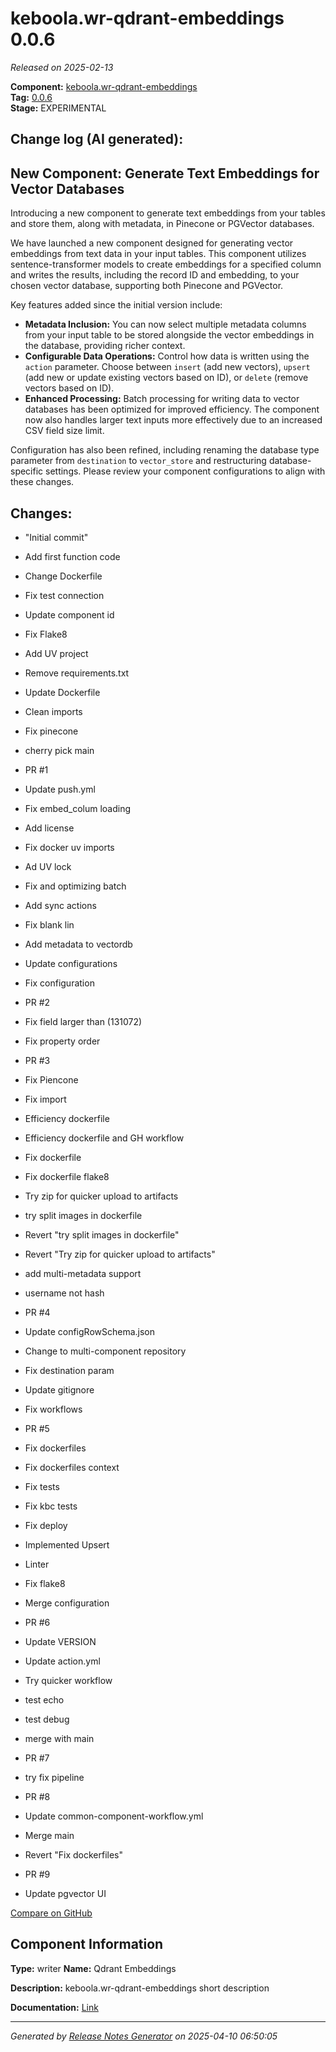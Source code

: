 #  keboola.wr-qdrant-embeddings 0.0.6

_Released on 2025-02-13_

**Component:** [keboola.wr-qdrant-embeddings](https://github.com/keboola/component-embeddings-v2)  
**Tag:** [0.0.6](https://github.com/keboola/component-embeddings-v2/releases/tag/0.0.6)  
**Stage:** EXPERIMENTAL


## Change log (AI generated):
## New Component: Generate Text Embeddings for Vector Databases
Introducing a new component to generate text embeddings from your tables and store them, along with metadata, in Pinecone or PGVector databases.

We have launched a new component designed for generating vector embeddings from text data in your input tables. This component utilizes sentence-transformer models to create embeddings for a specified column and writes the results, including the record ID and embedding, to your chosen vector database, supporting both Pinecone and PGVector.

Key features added since the initial version include:
*   **Metadata Inclusion:** You can now select multiple metadata columns from your input table to be stored alongside the vector embeddings in the database, providing richer context.
*   **Configurable Data Operations:** Control how data is written using the `action` parameter. Choose between `insert` (add new vectors), `upsert` (add new or update existing vectors based on ID), or `delete` (remove vectors based on ID).
*   **Enhanced Processing:** Batch processing for writing data to vector databases has been optimized for improved efficiency. The component now also handles larger text inputs more effectively due to an increased CSV field size limit.

Configuration has also been refined, including renaming the database type parameter from `destination` to `vector_store` and restructuring database-specific settings. Please review your component configurations to align with these changes.



## Changes:



- "Initial commit" 




- Add first function code 




- Change Dockerfile 




- Fix test connection 




- Update component id 




- Fix Flake8 




- Add UV project 




- Remove requirements.txt 




- Update Dockerfile 




- Clean imports 




- Fix pinecone 




- cherry pick main 




- PR #1 




- Update push.yml 






- Fix embed_colum loading 




- Add license 




- Fix docker uv imports 




- Ad UV lock 




- Fix and optimizing batch 




- Add sync actions 




- Fix blank lin 




- Add metadata to vectordb 




- Update configurations 




- Fix configuration 




- PR #2 








- Fix field larger than (131072) 




- Fix property order 






- PR #3 




- Fix Piencone 




- Fix import 




- Efficiency dockerfile 




- Efficiency dockerfile and GH workflow 






- Fix dockerfile 




- Fix dockerfile flake8 




- Try zip for quicker upload to artifacts 




- try split images in dockerfile 




- Revert "try split images in dockerfile" 




- Revert "Try zip for quicker upload to artifacts" 




- add multi-metadata support 




- username not hash 








- PR #4 




- Update configRowSchema.json 




- Change to multi-component repository 




- Fix destination param 




- Update gitignore 




- Fix workflows 






- PR #5 








- Fix dockerfiles 






- Fix dockerfiles context 






- Fix tests 




- Fix kbc tests 




- Fix deploy 






- Implemented Upsert 




- Linter 




- Fix flake8 




- Merge configuration 




- PR #6 




- Update VERSION 






- Update action.yml 








- Try quicker workflow 




- test echo 




- test debug 






- merge with main 




- PR #7 




- try fix pipeline 




- PR #8 








- Update common-component-workflow.yml 
















- Merge main 






- Revert "Fix dockerfiles" 






- PR #9 








- Update pgvector UI 





[Compare on GitHub](https://github.com/keboola/component-embeddings-v2/compare/initial...0.0.6)



## Component Information
**Type:** writer
**Name:** Qdrant Embeddings

**Description:** keboola.wr-qdrant-embeddings short description


**Documentation:** [Link](https://github.com/keboola/component-embeddings-v2/blob/master/README.md)



---
_Generated by [Release Notes Generator](https://github.com/keboola/release-notes-generator)
on 2025-04-10 06:50:05_
